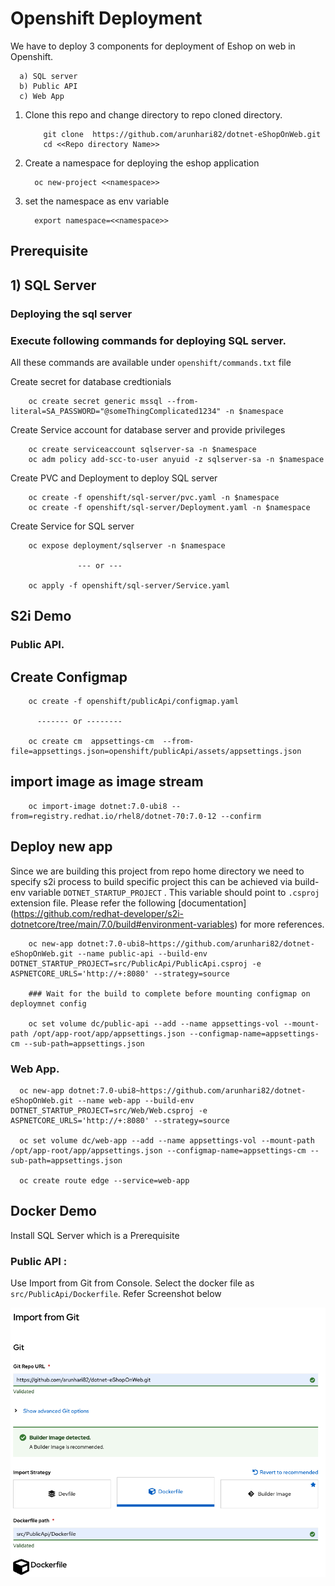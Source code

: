 # Openshift Deployment

   We have to deploy 3 components for deployment of Eshop on web in Openshift.

      a) SQL server
      b) Public API
      c) Web App


   1) Clone this repo and change directory to repo cloned directory.

        ``` 
            git clone  https://github.com/arunhari82/dotnet-eShopOnWeb.git
            cd <<Repo directory Name>>  
        ```    

   2) Create a namespace for deploying the eshop application

            oc new-project <<namespace>>

   3) set the namespace as env variable

            export namespace=<<namespace>>        

## Prerequisite

## 1) SQL Server
   
   ### Deploying the sql server

   ### Execute following commands for deploying SQL server. 
   
   All these commands are available under `openshift/commands.txt` file

   Create secret for database credtionials

        oc create secret generic mssql --from-literal=SA_PASSWORD="@someThingComplicated1234" -n $namespace

   Create Service account for database server and provide privileges     
   
        oc create serviceaccount sqlserver-sa -n $namespace
        oc adm policy add-scc-to-user anyuid -z sqlserver-sa -n $namespace

   Create PVC and Deployment to deploy SQL server 

        oc create -f openshift/sql-server/pvc.yaml -n $namespace
        oc create -f openshift/sql-server/Deployment.yaml -n $namespace

   Create Service for SQL server

        oc expose deployment/sqlserver -n $namespace

                   --- or ---

        oc apply -f openshift/sql-server/Service.yaml   


 ## S2i Demo

 ### Public API.

 ## Create Configmap

        oc create -f openshift/publicApi/configmap.yaml

          ------- or --------

        oc create cm  appsettings-cm  --from-file=appsettings.json=openshift/publicApi/assets/appsettings.json

## import image as image stream
       
        oc import-image dotnet:7.0-ubi8 --from=registry.redhat.io/rhel8/dotnet-70:7.0-12 --confirm

## Deploy new app

Since we are building this project from repo home directory we need to specify s2i process to build specific project this can be achieved via build-env variable `DOTNET_STARTUP_PROJECT` . This variable should point to `.csproj` extension file. Please refer the following [documentation] (https://github.com/redhat-developer/s2i-dotnetcore/tree/main/7.0/build#environment-variables) for more references.

        oc new-app dotnet:7.0-ubi8~https://github.com/arunhari82/dotnet-eShopOnWeb.git --name public-api --build-env DOTNET_STARTUP_PROJECT=src/PublicApi/PublicApi.csproj -e ASPNETCORE_URLS='http://+:8080' --strategy=source

        ### Wait for the build to complete before mounting configmap on deploymnet config

        oc set volume dc/public-api --add --name appsettings-vol --mount-path /opt/app-root/app/appsettings.json --configmap-name=appsettings-cm --sub-path=appsettings.json

  ### Web App. 

      oc new-app dotnet:7.0-ubi8~https://github.com/arunhari82/dotnet-eShopOnWeb.git --name web-app --build-env DOTNET_STARTUP_PROJECT=src/Web/Web.csproj -e ASPNETCORE_URLS='http://+:8080' --strategy=source
      
      oc set volume dc/web-app --add --name appsettings-vol --mount-path /opt/app-root/app/appsettings.json --configmap-name=appsettings-cm --sub-path=appsettings.json
      
      oc create route edge --service=web-app
          
 ## Docker Demo

 Install SQL Server which is a Prerequisite

 ### Public API :

 Use Import from Git from Console. Select the docker file as `src/PublicApi/Dockerfile`. Refer Screenshot below

 ![](/openshift/publicApi/assets/public-api-docker-statergy.png) 



        
    